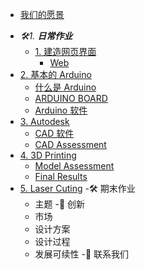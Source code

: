 <!-- 侧边栏 docs/_sidebar.md -->

+ [我们的愿景](CN/团队信息/概念期望.md)
- *🛠1. **日常作业***
   - [1. 建造网页界面](CN/网页)
     - [Web](CN/网页/WebDesigning.md)
- [2. 基本的 Arduino](https://www.arduino.cc/)
   - [ 什么是 Arduino ](https://www.arduino.cc/en/Guide/Introduction/)
   - [ARDUINO BOARD](CN/)
   - [Arduino 软件](CN/)
- [3. Autodesk](Cad/cad.md)
   - [CAD 软件](CN/Cad/cad.md)
   - [CAD Assessment](CN/Cad/IntroductionofCad.md)
- [4. 3D Printing](CN/3D/3Dprinting.md)
   - [Model Assessment](CN/3D/3Dprinting.md)
   - [Final Results](CN/3D/postpros.md)
- [5. Laser Cuting](CN/Fusion/laser.md)
-🛠 期末作业
   - 主题
   -🧠 创新
   - 市场
   - 设计方案
   - 设计过程
   - 发展可续性
-👥 联系我们 